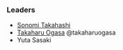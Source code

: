 ### Leaders

* [Sonomi Takahashi](mailto:sonomin@owasp.org)
* [Takaharu Ogasa](mailto:takaharu.ogasa@owasp.org) @takaharuogasa
* Yuta Sasaki
